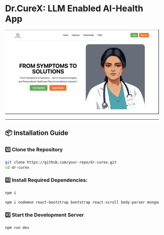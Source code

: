 # Dr.CureX: LLM Enabled AI-Health App 

<img src="./uploads/landing.png"/>

---

## 📦 Installation Guide  

### 1️⃣ Clone the Repository  
```sh
git clone https://github.com/your-repo/dr-curex.git  
cd dr-curex
```
### 2️⃣ Install Required Dependencies:  
```sh
npm i
```
```sh
npm i nodemon react-bootstrap bootstrap react-scroll body-parser mongoose
```
### 3️⃣ Start the Development Server
```sh
npm run dev
```
